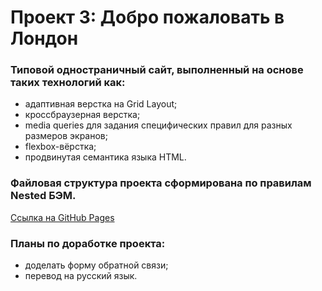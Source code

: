 # Проект 3: Добро пожаловать в Лондон
### Типовой одностраничный сайт, выполненный на основе таких технологий как:
* адаптивная верстка на Grid Layout;
* кроссбраузерная верстка;
* media queries для задания специфических правил для разных размеров экранов;
* flexbox-вёрстка;
* продвинутая семантика языка HTML.
### Файловая структура проекта сформирована по правилам Nested БЭМ.

[Ссылка на GitHub Pages](https://b-o-e-v.github.io/welcome-to-london/)

### Планы по доработке проекта:
* доделать форму обратной связи;
* перевод на русский язык.